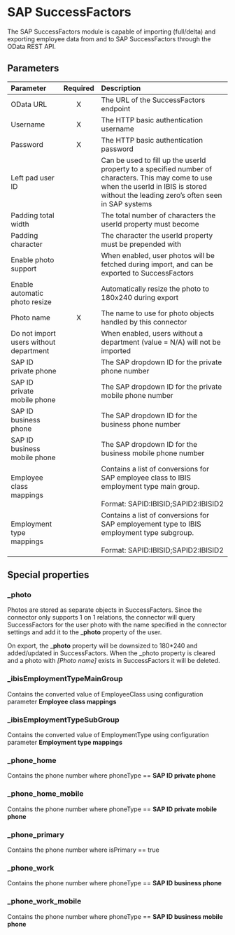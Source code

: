 # SAP SuccessFactors

The SAP SuccessFactors module is capable of importing (full/delta) and
exporting employee data from and to SAP SuccessFactors through the OData
REST API.

## Parameters

|                Parameter               | Required |                                                                                         Description                                                                                         |
|:--------------------------------------|:--------:|:-------------------------------------------------------------------------------------------------------------------------------------------------------------------------------------------|
| OData URL                              | X        | The URL of the SuccessFactors endpoint                                                                                                                                                      |
| Username                               | X        | The HTTP basic authentication username                                                                                                                                                      |
| Password                               | X        | The HTTP basic authentication password                                                                                                                                                      |
| Left pad user ID                       |          | Can be used to fill up the userId property to a specified number of characters. This may come to use when the userId in IBIS is stored without the leading zero’s often seen in SAP systems |
| Padding total width                    |          | The total number of characters the userId property must become                                                                                                                              |
| Padding character                      |          | The character the userId property must be prepended with                                                                                                                                    |
| Enable photo support                   |          | When enabled, user photos will be fetched during import, and can be exported to SuccessFactors                                                                                              |
| Enable automatic photo resize          |          | Automatically resize the photo to 180x240 during export                                                                                                                                     |
| Photo name                             | X        | The name to use for photo objects handled by this connector                                                                                                                                 |
| Do not import users without department |          | When enabled, users without a department (value = N/A) will not be imported                                                                                                                 |
| SAP ID private phone                   |          | The SAP dropdown ID for the private phone number                                                                                                                                            |
| SAP ID private mobile phone            |          | The SAP dropdown ID for the private mobile phone number                                                                                                                                     |
| SAP ID business phone                  |          | The SAP dropdown ID for the business phone number                                                                                                                                           |
| SAP ID business mobile phone           |          | The SAP dropdown ID for the business mobile phone number                                                                                                                                    |
| Employee class mappings                |          | Contains a list of conversions for SAP employee class to IBIS employment type main group.<br> <br>Format: SAPID:IBISID;SAPID2:IBISID2                                                       |
| Employment type mappings               |          | Contains a list of conversions for SAP employement type to IBIS employment type subgroup.<br> <br>Format: SAPID:IBISID;SAPID2:IBISID2                                                       |

## Special properties

### \_photo

Photos are stored as separate objects in SuccessFactors. Since the
connector only supports 1 on 1 relations, the connector will query
SuccessFactors for the user photo with the name specified in the
connector settings and add it to the \_**photo** property of the user.

On export, the \_**photo** property will be downsized to 180\*240 and
added/updated in SuccessFactors. When the \_photo property is cleared
and a photo with *\[Photo name\]* exists in SuccessFactors it will be
deleted.

### \_ibisEmploymentTypeMainGroup

Contains the converted value of EmployeeClass using configuration
parameter **Employee class mappings**

### \_ibisEmploymentTypeSubGroup

Contains the converted value of EmploymentType using configuration
parameter **Employment type mappings**

### \_phone\_home

Contains the phone number where phoneType == **SAP ID private phone**

### \_phone\_home\_mobile

Contains the phone number where phoneType == **SAP ID private mobile
phone**

### \_phone\_primary

Contains the phone number where isPrimary == true

### \_phone\_work

Contains the phone number where phoneType == **SAP ID business phone**

### \_phone\_work\_mobile

Contains the phone number where phoneType == **SAP ID business mobile
phone**
